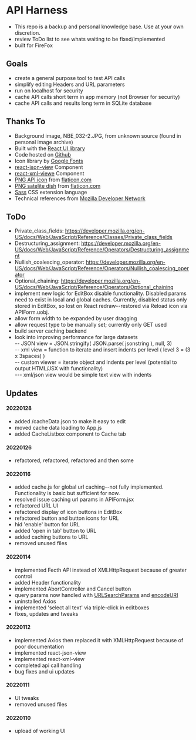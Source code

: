 # API Harness

- This repo is a backup and personal knowledge base. Use at your own discretion.
- review ToDo list to see whats waiting to be fixed/implemented
- built for FireFox

## Goals 
- create a general purpose tool to test API calls
- simplify editing Headers and URL parameters
- run on localhost for security
- cache API calls short term in app memory (not Browser for security)
- cache API calls and results long term in SQLite database

## Thanks To
- Background image, NBE_032-2.JPG, from unknown source (found in personal image archive)
- Built with the [React UI library](https://reactjs.org/)
- Code hosted on [Github](https://github.com/ChrisDeFreitas/guitarjoe)
- Icon library by [Google Fonts](https://fonts.google.com/icons)
- [react-json-view](https://www.npmjs.com/package/react-json-view) Component
- [react-xml-viewe](https://www.npmjs.com/package/react-xml-viewer) Component
- [PNG API icon](https://www.flaticon.com/free-icon/api_3234207) from [flaticon.com](flaticon.com)  
- [PNG satelite dish](https://www.flaticon.com/premium-icon/satelite_4186682?related_id=4186682) from [flaticon.com](flaticon.com)  
- [Sass](https://sass-lang.com/) CSS extension language
- Technical references from [Mozilla Developer Network](https://developer.mozilla.org/en-US/docs/Web)

## ToDo
- Private_class_fields: https://developer.mozilla.org/en-US/docs/Web/JavaScript/Reference/Classes/Private_class_fields
- Destructuring_assignment: https://developer.mozilla.org/en-US/docs/Web/JavaScript/Reference/Operators/Destructuring_assignment
- Nullish_coalescing_operator: https://developer.mozilla.org/en-US/docs/Web/JavaScript/Reference/Operators/Nullish_coalescing_operator
- Optional_chaining: https://developer.mozilla.org/en-US/docs/Web/JavaScript/Reference/Operators/Optional_chaining
- implement new logic for EditBox disable functionality. Disabled params need to exist in local and global caches. Currently, disabled status only stored in EditBox, so lost on React redraw--restored via Reload icon via APIForm.uobj.
- allow form width to be expanded by user dragging
- allow request type to be manually set; currently only GET used
- build server caching backend
- look into improving performance for large datasets  
-- JSON view = JSON.stringify( JSON.parse( jsonstring ), null, 3)  
-- xml view = function to iterate and insert indents per level ( level 3 = (3 x 3spaces) )  
-- custom viewer = iterate object and indents per level (potential to output HTML/JSX with functionality)  
--- xml/json view would be simple text view with indents

## Updates

#### 20220128
- added /cacheData.json to make it easy to edit
- moved cache data loading to App.js
- added CacheListbox component to Cache tab

#### 20220126
- refactored, refactored, refactored and then some

#### 20220116
- added cache.js for global url caching--not fully implemented. Functionality is basic but sufficient for now.
- resolved issue caching url params in APIForm.jsx
- refactored URL UI
- refactored display of icon buttons in EditBox
- refactored button and button icons for URL
- hid 'enable' button for URL
- added 'open in tab' button to URL
- added caching buttons to URL
- removed unused files

#### 20220114
- implemented Fecth API instead of XMLHttpRequest because of greater control
- added Header functionality
- implemented AbortController and Cancel button
- query params now handled with [URLSearchParams](https://developer.mozilla.org/en-US/docs/Web/API/URLSearchParams/URLSearchParams) and [encodeURI](https://developer.mozilla.org/en-US/docs/Web/JavaScript/Reference/Global_Objects/encodeURI)
- uninstalled Axios
- implemented 'select all text' via triple-click in editboxes 
- fixes, updates and tweaks

#### 20220112
- implemented Axios then replaced it with XMLHttpRequest because of poor documentation 
- implemented react-json-view
- implemented react-xml-view
- completed api call handling
- bug fixes and ui updates

#### 20220111
- UI tweaks
- removed unused files

#### 20220110
- upload of working UI 

